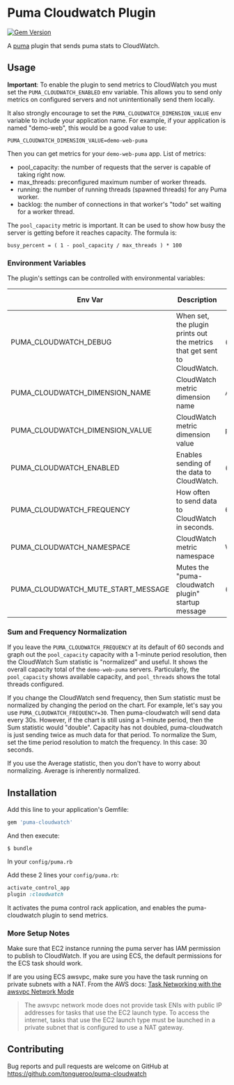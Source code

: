 # Puma Cloudwatch Plugin

[![Gem Version](https://badge.fury.io/rb/puma-cloudwatch.svg)](https://badge.fury.io/rb/puma-cloudwatch)

A [puma](https://puma.io) plugin that sends puma stats to CloudWatch.

## Usage

**Important**: To enable the plugin to send metrics to CloudWatch you must set the `PUMA_CLOUDWATCH_ENABLED` env variable. This allows you to send only metrics on configured servers and not unintentionally send them locally.

It also strongly encourage to set the `PUMA_CLOUDWATCH_DIMENSION_VALUE` env variable to include your application name. For example, if your application is named "demo-web", this would be a good value to use:

    PUMA_CLOUDWATCH_DIMENSION_VALUE=demo-web-puma

Then you can get metrics for your `demo-web-puma` app. List of metrics:

* pool_capacity: the number of requests that the server is capable of taking right now.
* max_threads:  preconfigured maximum number of worker threads.
* running: the number of running threads (spawned threads) for any Puma worker.
* backlog: the number of connections in that worker's "todo" set waiting for a worker thread.

The `pool_capacity` metric is important. It can be used to show how busy the server is getting before it reaches capacity.  The formula is:

    busy_percent = ( 1 - pool_capacity / max_threads ) * 100

### Environment Variables

The plugin's settings can be controlled with environmental variables:

Env Var | Description | Default Value
--- | --- | ---
PUMA\_CLOUDWATCH\_DEBUG | When set, the plugin prints out the metrics that get sent to CloudWatch. | (unset)
PUMA\_CLOUDWATCH\_DIMENSION\_NAME | CloudWatch metric dimension name | App
PUMA\_CLOUDWATCH\_DIMENSION\_VALUE | CloudWatch metric dimension value | puma
PUMA\_CLOUDWATCH\_ENABLED | Enables sending of the data to CloudWatch. | (unset)
PUMA\_CLOUDWATCH\_FREQUENCY | How often to send data to CloudWatch in seconds. | 60
PUMA\_CLOUDWATCH\_NAMESPACE | CloudWatch metric namespace | WebServer
PUMA\_CLOUDWATCH\_MUTE\_START\_MESSAGE | Mutes the "puma-cloudwatch plugin" startup message | (unset)

### Sum and Frequency Normalization

If you leave the `PUMA_CLOUDWATCH_FREQUENCY` at its default of 60 seconds and graph out the `pool_capacity` capacity with a 1-minute period resolution, then the CloudWatch Sum statistic is "normalized" and useful. It shows the overall capacity total of the `demo-web-puma` servers.  Particularly, the `pool_capacity` shows available capacity,  and  `pool_threads` shows the total threads configured.

If you change the CloudWatch send frequency, then Sum statistic must be normalized by changing the period on the chart.  For example, let's say you use `PUMA_CLOUDWATCH_FREQUENCY=30`. Then puma-cloudwatch will send data every 30s. However, if the chart is still using a 1-minute period, then the Sum statistic would "double".  Capacity has not doubled, puma-cloudwatch is just sending twice as much data for that period.  To normalize the Sum, set the time period resolution to match the frequency. In this case: 30 seconds.

If you use the Average statistic, then you don't have to worry about normalizing. Average is inherently normalized.

## Installation

Add this line to your application's Gemfile:

```ruby
gem 'puma-cloudwatch'
```

And then execute:

    $ bundle

In your `config/puma.rb`

Add these 2 lines your `config/puma.rb`:

```ruby
activate_control_app
plugin :cloudwatch
```

It activates the puma control rack application, and enables the puma-cloudwatch plugin to send metrics.

### More Setup Notes

Make sure that EC2 instance running the puma server has IAM permission to publish to CloudWatch. If you are using ECS, the default permissions for the ECS task should work.

If are you using ECS awsvpc, make sure you have the task running on private subnets with a NAT. From the AWS docs: [Task Networking with the awsvpc Network Mode](https://docs.aws.amazon.com/en_pv/AmazonECS/latest/developerguide/task-networking.html)

> The awsvpc network mode does not provide task ENIs with public IP addresses for tasks that use the EC2 launch type. To access the internet, tasks that use the EC2 launch type must be launched in a private subnet that is configured to use a NAT gateway.

## Contributing

Bug reports and pull requests are welcome on GitHub at https://github.com/tongueroo/puma-cloudwatch
